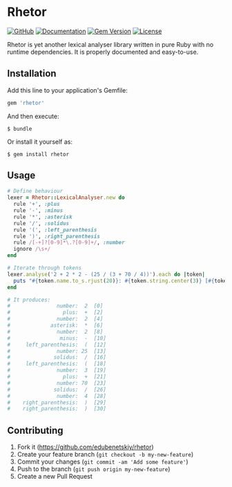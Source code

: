 # Rhetor

[![GitHub](https://img.shields.io/badge/github-edubenetskiy/rhetor-orange.svg)](https://github.com/edubenetskiy/rhetor)
[![Documentation](http://img.shields.io/badge/docs-rdoc.info-blue.svg)](http://www.rubydoc.info/gems/rhetor/frames)
[![Gem Version](https://badge.fury.io/rb/rhetor.svg)](https://github.com/edubenetskiy/rhetor/releases)
[![License](https://img.shields.io/packagist/l/doctrine/orm.svg)](LICENSE.txt)

Rhetor is yet another lexical analyser library written in pure Ruby
with no runtime dependencies. It is properly documented and easy-to-use.

## Installation

Add this line to your application's Gemfile:

```ruby
gem 'rhetor'
```

And then execute:

    $ bundle

Or install it yourself as:

    $ gem install rhetor

## Usage

```ruby
# Define behaviour
lexer = Rhetor::LexicalAnalyser.new do
  rule '+', :plus
  rule '-', :minus
  rule '*', :asterisk
  rule '/', :solidus
  rule '(', :left_parenthesis
  rule ')', :right_parenthesis
  rule /[-+]?[0-9]*\.?[0-9]+/, :number
  ignore /\s+/
end

# Iterate through tokens
lexer.analyse('2 + 2 * 2 - (25 / (3 + 70 / 4))').each do |token|
  puts "#{token.name.to_s.rjust(20)}: #{token.string.center(3)} [#{token.position}]"
end

# It produces:
#               number:  2  [0]
#                 plus:  +  [2]
#               number:  2  [4]
#             asterisk:  *  [6]
#               number:  2  [8]
#                minus:  -  [10]
#     left_parenthesis:  (  [12]
#               number: 25  [13]
#              solidus:  /  [16]
#     left_parenthesis:  (  [18]
#               number:  3  [19]
#                 plus:  +  [21]
#               number: 70  [23]
#              solidus:  /  [26]
#               number:  4  [28]
#    right_parenthesis:  )  [29]
#    right_parenthesis:  )  [30]
```

## Contributing

1. Fork it (https://github.com/edubenetskiy/rhetor)
2. Create your feature branch (`git checkout -b my-new-feature`)
3. Commit your changes (`git commit -am 'Add some feature'`)
4. Push to the branch (`git push origin my-new-feature`)
5. Create a new Pull Request

